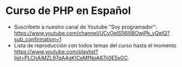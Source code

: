 # Curso de PHP en Español

- Suscríbete a nuestro canal de Youtube "Soy programador": https://www.youtube.com/channel/UCvOelS56IIlBOwjPk_yQeIQ?sub_confirmation=1
- Lista de reproducción con todos temas del curso hasta el momento https://www.youtube.com/playlist?list=PLChAiMZL97qA4gKICeMfNoA67ij0E5xGC.
